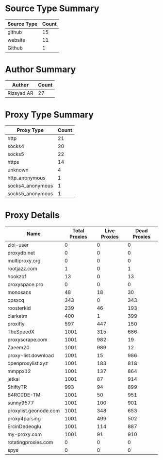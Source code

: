 # Source Type Summary

| Source Type | Count |
|-------------|-------|
| github | 15 |
| website | 11 |
| Github | 1 |


# Author Summary

| Author | Count |
|--------|-------|
| Rizsyad AR | 27 |


# Proxy Type Summary

| Proxy Type | Count |
|------------|-------|
| http | 21 |
| socks4 | 20 |
| socks5 | 22 |
| https | 14 |
| unknown | 4 |
| http_anonymous | 1 |
| socks4_anonymous | 1 |
| socks5_anonymous | 1 |


# Proxy Details

| Name | Total Proxies | Live Proxies | Dead Proxies |
|------|---------------|--------------|---------------|
| zloi-user | 0 | 0 | 0 |
| proxydb.net | 0 | 0 | 0 |
| multiproxy.org | 0 | 0 | 0 |
| rootjazz.com | 1 | 0 | 1 |
| hookzof | 13 | 0 | 13 |
| proxyspace.pro | 0 | 0 | 0 |
| monosans | 48 | 18 | 30 |
| opsxcq | 343 | 0 | 343 |
| roosterkid | 239 | 46 | 193 |
| clarketm | 400 | 1 | 399 |
| proxifly | 597 | 447 | 150 |
| TheSpeedX | 1001 | 315 | 686 |
| proxyscrape.com | 1001 | 982 | 19 |
| Zaeem20 | 1001 | 989 | 12 |
| proxy-list.download | 1001 | 15 | 986 |
| openproxylist.xyz | 1001 | 183 | 818 |
| mmppx12 | 1001 | 137 | 864 |
| jetkai | 1001 | 87 | 914 |
| ShiftyTR | 993 | 94 | 899 |
| B4RC0DE-TM | 1001 | 50 | 951 |
| sunny9577 | 1001 | 100 | 901 |
| proxylist.geonode.com | 1001 | 348 | 653 |
| proxy4parsing | 1001 | 499 | 502 |
| ErcinDedeoglu | 1001 | 114 | 887 |
| my-proxy.com | 1001 | 91 | 910 |
| rotatingproxies.com | 0 | 0 | 0 |
| spys | 0 | 0 | 0 |
